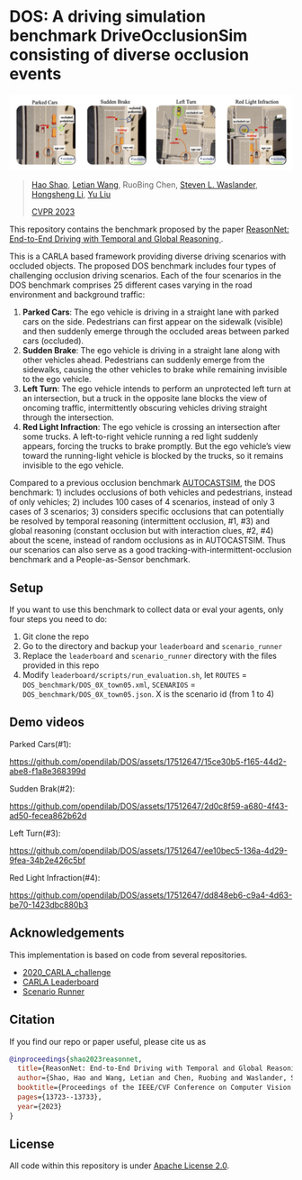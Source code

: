 # DOS: A driving simulation benchmark DriveOcclusionSim consisting of diverse occlusion events
![intro](assets/intro.jpg)
> [Hao Shao](http://hao-shao.com/), [Letian Wang](https://letianwang0.wixsite.com/myhome), RuoBing Chen, [Steven L. Waslander](https://www.trailab.utias.utoronto.ca/), [Hongsheng Li](http://www.ee.cuhk.edu.hk/~hsli/), [Yu Liu](https://liuyu.us/)
> 
> [CVPR 2023](https://arxiv.org/abs/2305.10507)


This repository contains the benchmark proposed by the paper [ReasonNet: End-to-End Driving with Temporal and Global Reasoning
](https://arxiv.org/abs/2305.10507). 

This is a CARLA based framework providing diverse driving scenarios with occluded objects. The proposed DOS benchmark includes four types of challenging occlusion driving scenarios. Each of the four scenarios in the DOS benchmark comprises 25 different cases varying in the road environment and background traffic:
1. **Parked Cars**: The ego vehicle is driving in a straight lane with parked cars on the side. Pedestrians can first appear on the sidewalk (visible) and then suddenly emerge through the occluded areas between parked cars (occluded).
2. **Sudden Brake**: The ego vehicle is driving in a straight lane along with other vehicles ahead. Pedestrians can suddenly emerge from the sidewalks, causing the other vehicles to brake while remaining invisible to the ego vehicle.
3. **Left Turn**: The ego vehicle intends to perform an unprotected left turn at an intersection, but a truck in the opposite lane blocks the view of oncoming traffic, intermittently obscuring vehicles driving straight through the intersection.
4. **Red Light Infraction**: The ego vehicle is crossing an intersection after some trucks. A left-to-right vehicle running a red light suddenly appears, forcing the trucks to brake promptly. But the ego vehicle’s view toward the running-light vehicle is blocked by the trucks, so it remains invisible to the ego vehicle.

Compared to a previous occlusion benchmark [AUTOCASTSIM](https://github.com/hangqiu/AutoCastSim), the DOS benchmark: 1) includes occlusions of both vehicles and pedestrians, instead of only vehicles; 2) includes 100 cases of 4 scenarios, instead of only 3 cases of 3 scenarios; 3) considers specific occlusions that can potentially be resolved by temporal reasoning (intermittent occlusion, #1, #3) and global reasoning (constant occlusion but with interaction clues, #2, #4) about the scene, instead of random occlusions as in AUTOCASTSIM. Thus our scenarios can also serve as a good tracking-with-intermittent-occlusion benchmark and a People-as-Sensor benchmark.

## Setup
If you want to use this benchmark to collect data or eval your agents, only four steps you need to do:
1. Git clone the repo
2. Go to the directory and backup your `leaderboard` and `scenario_runner`
3. Replace the `leaderboard` and `scenario_runner` directory with the files provided in this repo
4. Modify `leaderboard/scripts/run_evaluation.sh`, let `ROUTES` = `DOS_benchmark/DOS_0X_town05.xml`, `SCENARIOS` = `DOS_benchmark/DOS_0X_town05.json`. X is the scenario id (from 1 to 4)


## Demo videos

Parked Cars(#1):

https://github.com/opendilab/DOS/assets/17512647/15ce30b5-f165-44d2-abe8-f1a8e368399d


Sudden Brak(#2):

https://github.com/opendilab/DOS/assets/17512647/2d0c8f59-a680-4f43-ad50-fecea862b62d


Left Turn(#3):

https://github.com/opendilab/DOS/assets/17512647/ee10bec5-136a-4d29-9fea-34b2e426c5bf


Red Light Infraction(#4):

https://github.com/opendilab/DOS/assets/17512647/dd848eb6-c9a4-4d63-be70-1423dbc880b3



## Acknowledgements
This implementation is based on code from several repositories.
- [2020_CARLA_challenge](https://github.com/bradyz/2020_CARLA_challenge)
- [CARLA Leaderboard](https://github.com/carla-simulator/leaderboard)
- [Scenario Runner](https://github.com/carla-simulator/scenario_runner)

## Citation
If you find our repo or paper useful, please cite us as
```bibtex
@inproceedings{shao2023reasonnet,
  title={ReasonNet: End-to-End Driving with Temporal and Global Reasoning},
  author={Shao, Hao and Wang, Letian and Chen, Ruobing and Waslander, Steven L and Li, Hongsheng and Liu, Yu},
  booktitle={Proceedings of the IEEE/CVF Conference on Computer Vision and Pattern Recognition},
  pages={13723--13733},
  year={2023}
}
```

## License
All code within this repository is under [Apache License 2.0](https://www.apache.org/licenses/LICENSE-2.0).
